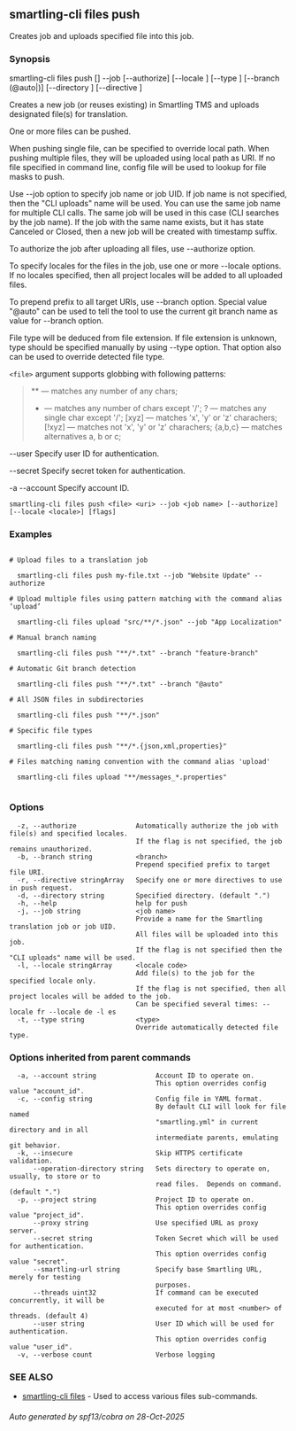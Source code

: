 ## smartling-cli files push

Creates job and uploads specified file into this job.

### Synopsis

smartling-cli files push <file> [<uri>] --job <job name> [--authorize] [--locale <locale>] [--type <type>] [--branch (@auto|<branch name>)] [--directory <work dir>] [--directive <smartling directive>]

Creates a new job (or reuses existing) in Smartling TMS and uploads designated
file(s) for translation.

One or more files can be pushed.

When pushing single file, <uri> can be specified to override local path.
When pushing multiple files, they will be uploaded using local path as URI.
If no file specified in command line, config file will be used to lookup
for file masks to push.

Use --job option to specify job name or job UID. If job name is not specified,
then the "CLI uploads" name will be used.
You can use the same job name for multiple CLI calls. The same job will be used
in this case (CLI searches by the job name). If the job with the same name exists,
but it has state Canceled or Closed, then a new job will be created with timestamp suffix.

To authorize the job after uploading all files, use --authorize option.

To specify locales for the files in the job, use one or more --locale options.
If no locales specified, then all project locales will be added to all uploaded files.

To prepend prefix to all target URIs, use --branch option. Special
value "@auto" can be used to tell the tool to use the current git
branch name as value for --branch option.

File type will be deduced from file extension. If file extension is unknown,
type should be specified manually by using --type option. That option also
can be used to override detected file type.

`<file>` argument supports globbing with following patterns:

  > ** — matches any number of any chars;
  > *  — matches any number of chars except '/';
  > ?  — matches any single char except '/';
  > [xyz]   — matches 'x', 'y' or 'z' charachers;
  > [!xyz]  — matches not 'x', 'y' or 'z' charachers;
  > {a,b,c} — matches alternatives a, b or c; 


  --user <user>
    Specify user ID for authentication.

  --secret <secret>
    Specify secret token for authentication.

  -a --account <account>
    Specify account ID.


```
smartling-cli files push <file> <uri> --job <job name> [--authorize] [--locale <locale>] [flags]
```

### Examples

```

# Upload files to a translation job

  smartling-cli files push my-file.txt --job "Website Update" --authorize

# Upload multiple files using pattern matching with the command alias ‘upload’

  smartling-cli files upload "src/**/*.json" --job "App Localization"

# Manual branch naming

  smartling-cli files push "**/*.txt" --branch "feature-branch"

# Automatic Git branch detection

  smartling-cli files push "**/*.txt" --branch "@auto"

# All JSON files in subdirectories

  smartling-cli files push "**/*.json"

# Specific file types

  smartling-cli files push "**/*.{json,xml,properties}"

# Files matching naming convention with the command alias 'upload' 

  smartling-cli files upload "**/messages_*.properties"


```

### Options

```
  -z, --authorize               Automatically authorize the job with file(s) and specified locales.
                                If the flag is not specified, the job remains unauthorized.
  -b, --branch string           <branch>
                                Prepend specified prefix to target file URI.
  -r, --directive stringArray   Specify one or more directives to use in push request.
  -d, --directory string        Specified directory. (default ".")
  -h, --help                    help for push
  -j, --job string              <job name>
                                Provide a name for the Smartling translation job or job UID.
                                All files will be uploaded into this job.
                                If the flag is not specified then the "CLI uploads" name will be used.
  -l, --locale stringArray      <locale code>
                                Add file(s) to the job for the specified locale only.
                                If the flag is not specified, then all project locales will be added to the job.
                                Can be specified several times: --locale fr --locale de -l es
  -t, --type string             <type>
                                Override automatically detected file type.
```

### Options inherited from parent commands

```
  -a, --account string               Account ID to operate on.
                                     This option overrides config value "account_id".
  -c, --config string                Config file in YAML format.
                                     By default CLI will look for file named
                                     "smartling.yml" in current directory and in all
                                     intermediate parents, emulating git behavior.
  -k, --insecure                     Skip HTTPS certificate validation.
      --operation-directory string   Sets directory to operate on, usually, to store or to
                                     read files.  Depends on command. (default ".")
  -p, --project string               Project ID to operate on.
                                     This option overrides config value "project_id".
      --proxy string                 Use specified URL as proxy server.
      --secret string                Token Secret which will be used for authentication.
                                     This option overrides config value "secret".
      --smartling-url string         Specify base Smartling URL, merely for testing
                                     purposes.
      --threads uint32               If command can be executed concurrently, it will be
                                     executed for at most <number> of threads. (default 4)
      --user string                  User ID which will be used for authentication.
                                     This option overrides config value "user_id".
  -v, --verbose count                Verbose logging
```

### SEE ALSO

* [smartling-cli files](smartling-cli_files.md)	 - Used to access various files sub-commands.

###### Auto generated by spf13/cobra on 28-Oct-2025
